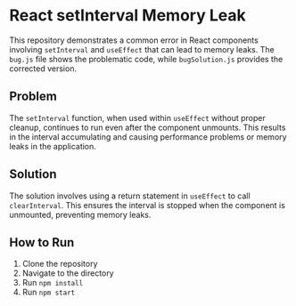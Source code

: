 # React setInterval Memory Leak

This repository demonstrates a common error in React components involving `setInterval` and `useEffect` that can lead to memory leaks.  The `bug.js` file shows the problematic code, while `bugSolution.js` provides the corrected version.

## Problem

The `setInterval` function, when used within `useEffect` without proper cleanup, continues to run even after the component unmounts.  This results in the interval accumulating and causing performance problems or memory leaks in the application.

## Solution

The solution involves using a return statement in `useEffect` to call `clearInterval`. This ensures the interval is stopped when the component is unmounted, preventing memory leaks.

## How to Run

1. Clone the repository
2. Navigate to the directory
3. Run `npm install`
4. Run `npm start`